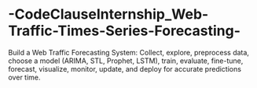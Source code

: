 # -CodeClauseInternship_Web-Traffic-Times-Series-Forecasting-
Build a Web Traffic Forecasting System: Collect, explore, preprocess data, choose a model (ARIMA, STL, Prophet, LSTM), train, evaluate, fine-tune, forecast, visualize, monitor, update, and deploy for accurate predictions over time.
